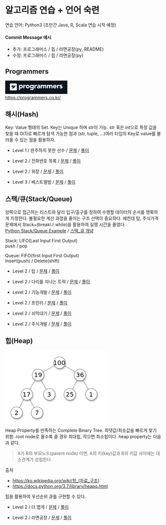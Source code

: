 # 알고리즘 연습 + 언어 숙련

연습 언어: Python3 (조만간 Java, R, Scala 연습 시작 예정)

#### Commit Message 예시

- 추가: 프로그래머스 / 힙 / 라면공장(py, README)
- 수정: 프로그래머스 / 힙 / 라면공장(py)

## Programmers
<img src="/imgs/icon_programmers.png" width="200px" alt="icon programmers"></img><br>https://programmers.co.kr/

## 해시(Hash)
Key: Value 형태의 Set.
Key는 Unique 하며 str이 가능. str 혹은 int으로 특정 값을 찾을 때 O(1)로 빠르게 탐색 가능한 점과 (str, tuple, ...)여러 타입의 Key로 value를 불러올 수 있는 점을 활용하자.

- Level 1 / 완주하지 못한 선수 / 
[문제](https://programmers.co.kr/learn/courses/30/lessons/42576?language=python3)
/
[풀이](https://github.com/minsik-um/algorithm_practice/blob/master/programmers/hash/완주하지%20못한%20선수.py)

- Level 2 / 전화번호 목록 / 
[문제](https://programmers.co.kr/learn/courses/30/lessons/42577)
/
[풀이](https://github.com/minsik-um/algorithm_practice/blob/master/programmers/hash/전화번호%20목록.py)

- Level 2 / 위장 / 
[문제](https://programmers.co.kr/learn/courses/30/lessons/42578)
/
[풀이](https://github.com/minsik-um/algorithm_practice/blob/master/programmers/hash/위장.py)

- Level 3 / 베스트앨범 / 
[문제](https://programmers.co.kr/learn/courses/30/lessons/42579)
/
[풀이](https://github.com/minsik-um/algorithm_practice/blob/master/programmers/hash/베스트앨범.py)

## 스택/큐(Stack/Queue)
양쪽으로 접근하는 리스트와 달리 입구/출구를 정하여 수행할 데이터의 순서를 명확하게 지정한다. 불필요한 계산 과정을 줄이는 구조 선택이 중요하다. 예컨대 탑, 주식가격 문제에서 Stack+(break나 while)을 활용하여 실행 시간을 줄였다.<br>
[Python Stack/Queue Example](https://docs.python.org/3/tutorial/datastructures.html?highlight=list#using-lists-as-queues)
/
[스택_큐 개념](https://mygumi.tistory.com/357)

Stack: LIFO(Last Input First Output)<br>
push / pop

Queue: FIFO(first Input First Output)<br>
Insert(push) / Delete(shift)

- Level 2 / 탑 / 
[문제](https://programmers.co.kr/learn/courses/30/lessons/42588)
/
[풀이](https://github.com/minsik-um/algorithm_practice/blob/master/programmers/stack_queue/탑.py)

- Level 2 / 다리를 지나는 트럭 / 
[문제](https://programmers.co.kr/learn/courses/30/lessons/42583)
/
[풀이](https://github.com/minsik-um/algorithm_practice/blob/master/programmers/stack_queue/다리를%20지나는%20트럭.py)

- Level 2 / 기능개발 / 
[문제](https://programmers.co.kr/learn/courses/30/lessons/42586)
/
[풀이](https://github.com/minsik-um/algorithm_practice/blob/master/programmers/stack_queue/기능개발.py)

- Level 2 / 프린터 / 
[문제](https://programmers.co.kr/learn/courses/30/lessons/42587)
/
[풀이](https://github.com/minsik-um/algorithm_practice/blob/master/programmers/stack_queue/프린터.py)

- Level 2 / 쇠막대기 / 
[문제](https://programmers.co.kr/learn/courses/30/lessons/42585)
/
[풀이](https://github.com/minsik-um/algorithm_practice/blob/master/programmers/stack_queue/쇠막대기.py)

- Level 2 / 주식개발 / 
[문제](https://programmers.co.kr/learn/courses/30/lessons/42584)
/
[풀이](https://github.com/minsik-um/algorithm_practice/blob/master/programmers/stack_queue/주식개발.py)

## 힙(Heap)
<img src="/imgs/heap_example.png" width="330px" alt="heap example"></img><br>
Heap Property를 만족하는 Complete Binary Tree. 최댓값/최솟값을 빠르게 찾기 위함. root node로 올수록 클 경우 최대힙, 작으면 최소힙이다. heap property는 다음과 같다.
>A가 B의 부모노드(parent node) 이면, A의 키(key)값과 B의 키값 사이에는 대소관계가 성립한다.

출처
- https://ko.wikipedia.org/wiki/힙_(자료_구조)
- https://docs.python.org/3.7/library/heapq.html

힙을 활용하여 우선순위 큐를 구현할 수 있다.

- Level 2 / 더 맵게 / 
[문제](https://programmers.co.kr/learn/courses/30/lessons/42626)
/
[풀이](https://github.com/minsik-um/algorithm_practice/blob/master/programmers/heap/더%20맵게.py)

- Level 2 / 라면공장 / 
[문제](https://programmers.co.kr/learn/courses/30/lessons/42629)
/
[풀이](https://github.com/minsik-um/algorithm_practice/blob/master/programmers/heap/라면공장.py)


